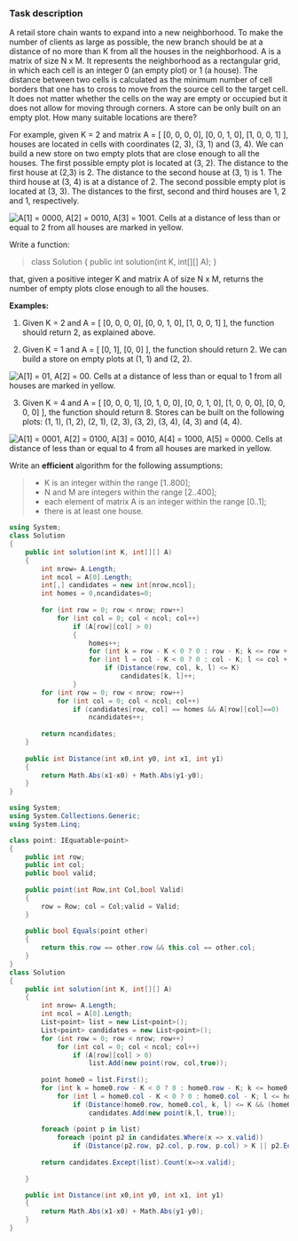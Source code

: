 ### Task description

A retail store chain wants to expand into a new neighborhood. To make the number of clients as large as possible, the new branch should be at a distance of no more than K from all the houses in the neighborhood. A is a matrix of size N x M. It represents the neighborhood as a rectangular grid, in which each cell is an integer 0 (an empty plot) or 1 (a house). The distance between two cells is calculated as the minimum number of cell borders that one has to cross to move from the source cell to the target cell. It does not matter whether the cells on the way are empty or occupied but it does not allow for moving through corners. A store can be only built on an empty plot. How many suitable locations are there?

For example, given K = 2 and matrix A = [ [0, 0, 0, 0], [0, 0, 1, 0], [1, 0, 0, 1] ], houses are located in cells with coordinates (2, 3), (3, 1) and (3, 4). We can build a new store on two empty plots that are close enough to all the houses. The first possible empty plot is located at (3, 2). The distance to the first house at (2,3) is 2. The distance to the second house at (3, 1) is 1. The third house at (3, 4) is at a distance of 2. The second possible empty plot is located at (3, 3). The distances to the first, second and third houses are 1, 2 and 1, respectively.

![A[1] = 0000, A[2] = 0010, A[3] = 1001.
Cells at a distance of less than or equal to 2 from all houses are marked in yellow.](https://codility-frontend-prod.s3.amazonaws.com/media/task_static/building_store/1fee038e036616c686ae2dc4d4e00b78/static/images/example1.png)

Write a function:

> class Solution { public int solution(int K, int[][] A); }

that, given a positive integer K and matrix A of size N x M, returns the number of empty plots close enough to all the houses.

**Examples:**

1. Given K = 2 and A = [ [0, 0, 0, 0], [0, 0, 1, 0], [1, 0, 0, 1] ], the function should return 2, as explained above.

2. Given K = 1 and A = [ [0, 1], [0, 0] ], the function should return 2. We can build a store on empty plots at (1, 1) and (2, 2).

![A[1] = 01, A[2] = 00.
Cells at a distance of less than or equal to 1 from all houses are marked in yellow.](https://codility-frontend-prod.s3.amazonaws.com/media/task_static/building_store/e78edb253d3ee5d6997123309c39fbe8/static/images/example2.png)

3. Given K = 4 and A = [ [0, 0, 0, 1], [0, 1, 0, 0], [0, 0, 1, 0], [1, 0, 0, 0], [0, 0, 0, 0] ], the function should return 8. Stores can be built on the following plots: (1, 1), (1, 2), (2, 1), (2, 3), (3, 2), (3, 4), (4, 3) and (4, 4).

![A[1] = 0001, A[2] = 0100, A[3] = 0010, A[4] = 1000, A[5] = 0000.
Cells at distance of less than or equal to 4 from all houses are marked in yellow.](https://codility-frontend-prod.s3.amazonaws.com/media/task_static/building_store/38b37f436e6adf03b200154ac3204137/static/images/example3.png)

Write an ****efficient**** algorithm for the following assumptions:

> - K is an integer within the range [1..800];
> - N and M are integers within the range [2..400];
> - each element of matrix A is an integer within the range [0..1];
> - there is at least one house.


```c#
using System; 
class Solution 
{ 
	public int solution(int K, int[][] A) 
	{ 
		int nrow= A.Length; 
		int ncol = A[0].Length; 
		int[,] candidates = new int[nrow,ncol]; 
		int homes = 0,ncandidates=0; 
		
		for (int row = 0; row < nrow; row++) 
			for (int col = 0; col < ncol; col++) 
				if (A[row][col] > 0) 
				{ 
					homes++; 
					for (int k = row - K < 0 ? 0 : row - K; k <= row + K && k < nrow ; k++) 
					for (int l = col - K < 0 ? 0 : col - K; l <= col + K && l < ncol; l++) 
						if (Distance(row, col, k, l) <= K) 
							candidates[k, l]++; 
				} 
		for (int row = 0; row < nrow; row++) 
			for (int col = 0; col < ncol; col++) 
				if (candidates[row, col] == homes && A[row][col]==0) 
					ncandidates++; 
					
		return ncandidates; 
	} 
	
	public int Distance(int x0,int y0, int x1, int y1) 
	{ 
		return Math.Abs(x1-x0) + Math.Abs(y1-y0); 
	} 
}

```


```c#
using System; 
using System.Collections.Generic; 
using System.Linq; 

class point: IEquatable<point> 
{ 
	public int row; 
	public int col; 
	public bool valid; 
	
	public point(int Row,int Col,bool Valid) 
	{ 
		row = Row; col = Col;valid = Valid; 
	} 
	
	public bool Equals(point other) 
	{ 
		return this.row == other.row && this.col == other.col; 
	} 
} 
class Solution 
{ 
	public int solution(int K, int[][] A) 
	{ 
		int nrow= A.Length; 
		int ncol = A[0].Length; 
		List<point> list = new List<point>(); 
		List<point> candidates = new List<point>(); 
		for (int row = 0; row < nrow; row++) 
			for (int col = 0; col < ncol; col++) 
				if (A[row][col] > 0) 
					list.Add(new point(row, col,true)); 
					
		point home0 = list.First(); 
		for (int k = home0.row - K < 0 ? 0 : home0.row - K; k <= home0.row + K && k < nrow; k++) 
			for (int l = home0.col - K < 0 ? 0 : home0.col - K; l <= home0.col + K && l < ncol; l++) 
				if (Distance(home0.row, home0.col, k, l) <= K && (home0.row!=k ||home0.col!=l)) 
					candidates.Add(new point(k,l, true)); 
					
		foreach (point p in list) 
			foreach (point p2 in candidates.Where(x => x.valid)) 
				if (Distance(p2.row, p2.col, p.row, p.col) > K || p2.Equals(p)) p2.valid = false; ; 
		
		return candidates.Except(list).Count(x=>x.valid); 
	
	} 

	public int Distance(int x0,int y0, int x1, int y1) 
	{ 
		return Math.Abs(x1-x0) + Math.Abs(y1-y0);
	} 
}

```
